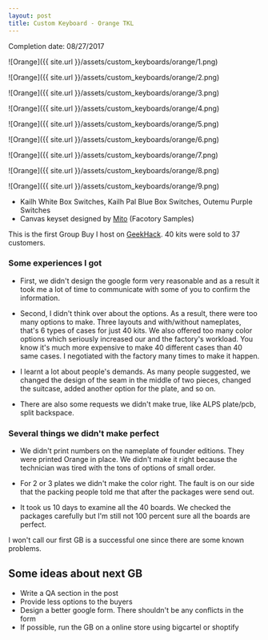 ```yaml
---
layout: post
title: Custom Keyboard - Orange TKL
---
```


Completion date: 08/27/2017

![Orange]({{ site.url }}/assets/custom_keyboards/orange/1.png)

![Orange]({{ site.url }}/assets/custom_keyboards/orange/2.png)

![Orange]({{ site.url }}/assets/custom_keyboards/orange/3.png)

![Orange]({{ site.url }}/assets/custom_keyboards/orange/4.png)

![Orange]({{ site.url }}/assets/custom_keyboards/orange/5.png)

![Orange]({{ site.url }}/assets/custom_keyboards/orange/6.png)

![Orange]({{ site.url }}/assets/custom_keyboards/orange/7.png)

![Orange]({{ site.url }}/assets/custom_keyboards/orange/8.png)

![Orange]({{ site.url }}/assets/custom_keyboards/orange/9.png)

* Kailh White Box Switches, Kailh Pal Blue Box Switches, Outemu Purple Switches
* Canvas keyset designed by [Mito](https://mitormk.com/canvas-xda/) (Facotory Samples)

This is the first Group Buy I host on [GeekHack](https://geekhack.org/index.php?topic=90353.0). 40 kits were sold to 37 customers. 

### Some experiences I got

* First, we didn't design the google form very reasonable and as a result it took me a lot of time to communicate with some of you to confirm the information. 

* Second, I didn't think over about the options. As a result, there were too many options to make. Three layouts and with/without nameplates, that's 6 types of cases for just 40 kits. We also offered too many color options which seriously increased our and the factory's workload. You know it's much more expensive to make 40 different cases than 40 same cases. I negotiated with the factory many times to make it happen. 

* I learnt a lot about people's demands. As many people suggested, we changed the design of the seam in the middle of two pieces, changed the suitcase, added another option for the plate, and so on. 

* There are also some requests we didn't make true, like ALPS plate/pcb, split backspace.

### Several things we didn't make perfect

* We didn't print numbers on the nameplate of founder editions. They were printed Orange in place. We didn't make it right because the technician was tired with the tons of options of small order. 

* For 2 or 3 plates we didn't make the color right. The fault is on our side that the packing people told me that after the packages were send out. 
* It took us 10 days to examine all the 40 boards. We checked the packages carefully but I'm still not 100 percent sure all the boards are perfect. 

I won't call our first GB is a successful one since there are some known problems. 

## Some ideas about next GB

* Write a QA section in the post
* Provide less options to the buyers
* Design a better google form. There shouldn't be any conflicts in the form
* If possible, run the GB on a online store using bigcartel or shoptify
